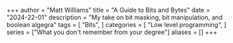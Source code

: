 +++
author = "Matt Williams"
title = "A Guide to Bits and Bytes"
date = "2024-22-01"
description = "My take on bit masking, bit manipulation, and boolean algegra"
tags = [
    "Bits",
]
categories = [
    "Low level programming",
]
series = ["What you don't remember from your degree"]
aliases = []
+++
